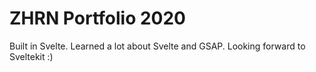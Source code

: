 # ZHRN Portfolio 2020
Built in Svelte. 
Learned a lot about Svelte and GSAP.
Looking forward to Sveltekit :)
